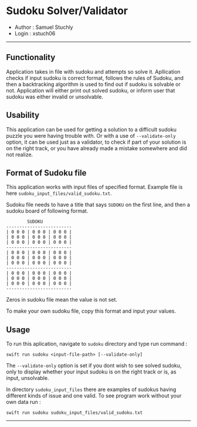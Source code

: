 # Sudoku Solver/Validator

- Author : Samuel Stuchly
- Login : xstuch06
----
## Functionality 

Application takes in file with sudoku and attempts so solve it. Apllication checks if input sudoku is correct format, follows the rules of Sudoku, and then a backtracking algorithm is used to find out if sudoku is solvable or not. 
Application will either print out solved sudoku, or inform user that sudoku was either invalid or unsolvable.

## Usability 
This application can be used for getting a solution to a difficult sudoku puzzle you were having trouble with. 
Or with a use of `--validate-only` option, it can be used just as a validator, to check if part of your solution is on the right track, or you have already made a mistake somewhere and did not realize.

## Format of Sudoku file
This application works with input files of specified format. Example file is here `sudoku_input_files/valid_sudoku.txt`.

Sudoku file needs to have a title that says `SUDOKU` on the first line, and then a sudoku board of following format.
```
        SUDOKU
-------------------------
| 0 0 0 | 0 0 0 | 0 0 0 | 
| 0 0 0 | 0 0 0 | 0 0 0 |
| 0 0 0 | 0 0 0 | 0 0 0 | 
-------------------------
| 0 0 0 | 0 0 0 | 0 0 0 | 
| 0 0 0 | 0 0 0 | 0 0 0 | 
| 0 0 0 | 0 0 0 | 0 0 0 | 
-------------------------
| 0 0 0 | 0 0 0 | 0 0 0 | 
| 0 0 0 | 0 0 0 | 0 0 0 | 
| 0 0 0 | 0 0 0 | 0 0 0 | 
-------------------------
```
Zeros in sudoku file mean the value is not set.

To make your own sudoku file, copy this format and input your values.



## Usage 

To run this aplication, navigate to `sudoku` directory and type run command :
```
swift run sudoku <input-file-path> [--validate-only]
```
The `--validate-only` option is set if you dont wish to see solved sudoku, only to display whether your input sudoku is on the right track or is, as input, unsolvable.

In directory `sudoku_input_files` there are examples of sudokus having different kinds of issue and one valid. To see program work without your own data run :
```
swift run sudoku sudoku_input_files/valid_sudoku.txt
```
----
